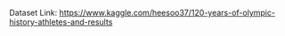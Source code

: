 

Dataset Link: https://www.kaggle.com/heesoo37/120-years-of-olympic-history-athletes-and-results


